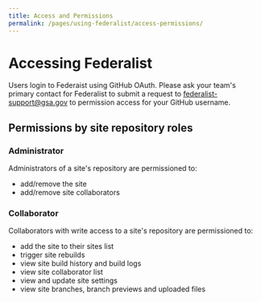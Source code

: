 ```yaml
---
title: Access and Permissions
permalink: /pages/using-federalist/access-permissions/
---
```


# Accessing Federalist

Users login to Federaist using GitHub OAuth.  Please ask your team's primary contact for Federalist to submit a request to federalist-support@gsa.gov to permission access for your GitHub username.

## Permissions by site repository roles

### Administrator

Administrators of a site's repository are permissioned to:
* add/remove the site
* add/remove site collaborators

### Collaborator

Collaborators with write access to a site's repository are permissioned to:
- add the site to their sites list
- trigger site rebuilds
- view site build history and build logs
- view site collaborator list
- view and update site settings
- view site branches, branch previews and uploaded files
